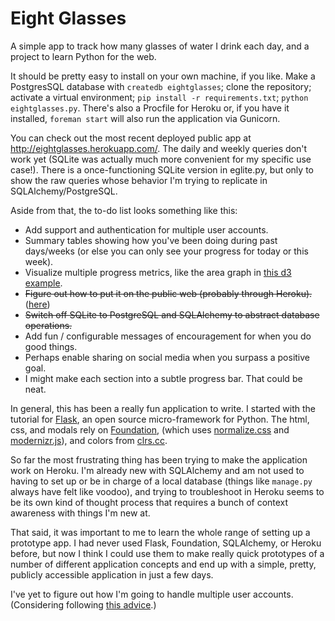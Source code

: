 Eight Glasses
=========

A simple app to track how many glasses of water I drink each day, and a project to learn Python for the web.

It should be pretty easy to install on your own machine, if you like. Make a PostgresSQL database with `createdb eightglasses`; clone the repository; activate a virtual environment; `pip install -r requirements.txt`; `python eightglasses.py`. There's also a Procfile for Heroku or, if you have it installed, `foreman start` will also run the application via Gunicorn. 

You can check out the most recent deployed public app at http://eightglasses.herokuapp.com/. The daily and weekly queries don't work yet (SQLite was actually much more convenient for my specific use case!). There is a once-functioning SQLite version in eglite.py, but only to show the raw queries whose behavior I'm trying to replicate in SQLAlchemy/PostgreSQL.

Aside from that, the to-do list looks something like this:
* Add support and authentication for multiple user accounts.
* Summary tables showing how you've been doing during past days/weeks (or else you can only see your progress for today or this week).
* Visualize multiple progress metrics, like the area graph in [this d3 example](http://bl.ocks.org/mbostock/1256572).
* ~~Figure out how to put it on the public web (probably through Heroku).~~ ([here](http://eightglasses.herokuapp.com))
* ~~Switch off SQLite to PostgreSQL and SQLAlchemy to abstract database operations.~~
* Add fun / configurable messages of encouragement for when you do good things.
* Perhaps enable sharing on social media when you surpass a positive goal.
* I might make each section into a subtle progress bar. That could be neat.

In general, this has been a really fun application to write. I started with the tutorial for [Flask](http://flask.pocoo.org/), an open source micro-framework for Python. The html, css, and modals rely on [Foundation](http://foundation.zurb.com/), (which uses [normalize.css](http://necolas.github.io/normalize.css/) and [modernizr.js](http://modernizr.com/)), and colors from [clrs.cc](http://clrs.cc/).

So far the most frustrating thing has been trying to make the application work on Heroku. I'm already new with SQLAlchemy and am not used to having to set up or be in charge of a local database (things like `manage.py` always have felt like voodoo), and trying to troubleshoot in Heroku seems to be its own kind of thought process that requires a bunch of context awareness with things I'm new at. 

That said, it was important to me to learn the whole range of setting up a prototype app. I had never used Flask, Foundation, SQLAlchemy, or Heroku before, but now I think I could use them to make really quick prototypes of a number of different application concepts and end up with a simple, pretty, publicly accessible application in just a few days.

I've yet to figure out how I'm going to handle multiple user accounts. (Considering following [this advice](http://flask.pocoo.org/mailinglist/archive/2012/8/7/extending-flaskr-for-multiple-users/#bac23c687a882a3c234d63a7666b8b55).)